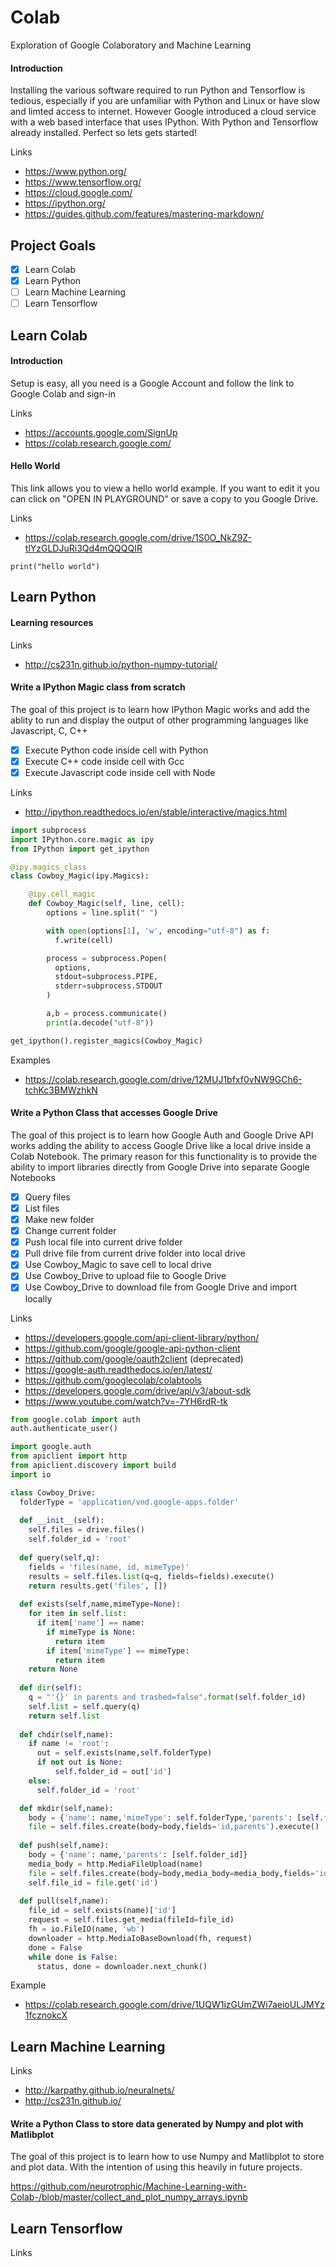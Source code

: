# Colab
Exploration of Google Colaboratory and Machine Learning

#### Introduction 
Installing the various software required to run Python and Tensorflow is tedious, especially if you are unfamiliar with Python and Linux or have slow and limted access to internet. However Google introduced a cloud service with a web based interface that uses IPython. With Python and Tensorflow already installed. Perfect so lets gets started!

Links
* https://www.python.org/
* https://www.tensorflow.org/
* https://cloud.google.com/
* https://ipython.org/
* https://guides.github.com/features/mastering-markdown/

## Project Goals 

- [x] Learn Colab
- [x] Learn Python
- [ ] Learn Machine Learning
- [ ] Learn Tensorflow

## Learn Colab

#### Introduction 
Setup is easy, all you need is a Google Account and follow the link to Google Colab and sign-in

Links
* https://accounts.google.com/SignUp
* https://colab.research.google.com/

#### Hello World
This link allows you to view a hello world example. If you want to edit it you can click on "OPEN IN PLAYGROUND" or save a copy to you Google Drive.

Links
* https://colab.research.google.com/drive/1S0O_NkZ9Z-tlYzGLDJuRi3Qd4mQQQQIR

```
print("hello world")
```
## Learn Python

#### Learning resources

Links
* http://cs231n.github.io/python-numpy-tutorial/

#### Write a IPython Magic class from scratch
The goal of this project is to learn how IPython Magic works and add the ablity to run and display the output of other
programming languages like Javascript, C, C++

- [x] Execute Python code inside cell with Python
- [x] Execute C++ code inside cell with Gcc
- [x] Execute Javascript code inside cell with Node

Links
* http://ipython.readthedocs.io/en/stable/interactive/magics.html

```python
import subprocess
import IPython.core.magic as ipy
from IPython import get_ipython

@ipy.magics_class
class Cowboy_Magic(ipy.Magics):

    @ipy.cell_magic
    def Cowboy_Magic(self, line, cell):
        options = line.split(" ")

        with open(options[1], 'w', encoding="utf-8") as f:
          f.write(cell)

        process = subprocess.Popen(
          options,
          stdout=subprocess.PIPE,
          stderr=subprocess.STDOUT
        )

        a,b = process.communicate()
        print(a.decode("utf-8"))

get_ipython().register_magics(Cowboy_Magic)
```

Examples
* https://colab.research.google.com/drive/12MUJ1bfxf0vNW9GCh6-tchKc3BMWzhkN

#### Write a Python Class that accesses Google Drive
The goal of this project is to learn how Google Auth and Google Drive API works adding the ability to access Google Drive like a local drive inside a Colab Notebook. The primary reason for this functionality is to provide the ability to import libraries directly from Google Drive into separate Google Notebooks

- [x] Query files
- [x] List files
- [x] Make new folder
- [x] Change current folder
- [x] Push local file into current drive folder
- [x] Pull drive file from current drive folder into local drive
- [x] Use Cowboy_Magic to save cell to local drive
- [x] Use Cowboy_Drive to upload file to Google Drive
- [x] Use Cowboy_Drive to download file from Google Drive and import locally

Links
* https://developers.google.com/api-client-library/python/
* https://github.com/google/google-api-python-client
* https://github.com/google/oauth2client (deprecated)
* https://google-auth.readthedocs.io/en/latest/
* https://github.com/googlecolab/colabtools
* https://developers.google.com/drive/api/v3/about-sdk
* https://www.youtube.com/watch?v=-7YH6rdR-tk

```python
from google.colab import auth
auth.authenticate_user()

import google.auth
from apiclient import http
from apiclient.discovery import build
import io 

class Cowboy_Drive:
  folderType = 'application/vnd.google-apps.folder'
  
  def __init__(self):
    self.files = drive.files()
    self.folder_id = 'root'
  
  def query(self,q):
    fields = 'files(name, id, mimeType)'
    results = self.files.list(q=q, fields=fields).execute()
    return results.get('files', [])
  
  def exists(self,name,mimeType=None):
    for item in self.list:
      if item['name'] == name:
        if mimeType is None: 
          return item
        if item['mimeType'] == mimeType:
          return item
    return None
        
  def dir(self):
    q = "'{}' in parents and trashed=false".format(self.folder_id)
    self.list = self.query(q)
    return self.list
  
  def chdir(self,name):
    if name != 'root':
      out = self.exists(name,self.folderType)
      if not out is None:
          self.folder_id = out['id']
    else:
      self.folder_id = 'root'

  def mkdir(self,name):
    body = {'name': name,'mimeType': self.folderType,'parents': [self.folder_id]}
    file = self.files.create(body=body,fields='id,parents').execute()
        
  def push(self,name):
    body = {'name': name,'parents': [self.folder_id]}
    media_body = http.MediaFileUpload(name)
    file = self.files.create(body=body,media_body=media_body,fields='id,parents').execute()
    self.file_id = file.get('id')
    
  def pull(self,name):
    file_id = self.exists(name)['id']
    request = self.files.get_media(fileId=file_id)
    fh = io.FileIO(name, 'wb')
    downloader = http.MediaIoBaseDownload(fh, request)
    done = False
    while done is False:
      status, done = downloader.next_chunk()
```
Example
* https://colab.research.google.com/drive/1UQW1izGUmZWi7aeioULJMYz1fcznokcX

## Learn Machine Learning

Links
* http://karpathy.github.io/neuralnets/
* http://cs231n.github.io/

#### Write a Python Class to store data generated by Numpy and plot with Matlibplot  
The goal of this project is to learn how to use Numpy and Matlibplot to store and plot data. With the intention of using this heavily in future projects.

https://github.com/neurotrophic/Machine-Learning-with-Colab-/blob/master/collect_and_plot_numpy_arrays.ipynb

## Learn Tensorflow

Links

